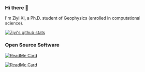 ### Hi there 👋

I'm Ziyi Xi, a Ph.D. student of Geophysics (enrolled in computational science).

[![Ziyi's github stats](https://github-readme-stats.vercel.app/api?username=ziyixi&show_icons=true&theme=solarized-dark&hide_border=true)](https://github.com/anuraghazra/github-readme-stats)


### Open Source Software

[![ReadMe Card](https://github-readme-stats.vercel.app/api/pin/?username=ziyixi&repo=pyfk&show_icons=true&theme=solarized-dark&hide_border=true&show_owner=true)](https://github.com/ziyixi/pyfk)

[![ReadMe Card](https://github-readme-stats.vercel.app/api/pin/?username=ziyixi&repo=Parallel-simulated-annealing&show_icons=true&theme=solarized-dark&hide_border=true&show_owner=true)](https://github.com/ziyixi/Parallel-simulated-annealing)
